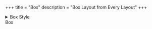 +++
title = "Box"
description = "Box Layout from Every Layout"
+++

<details>
  <summary>Box Style</summary>

```scss
{{ include_code(path="sass/layout/_box.scss") }}
```
</details>

<div class="box">Box</div>
